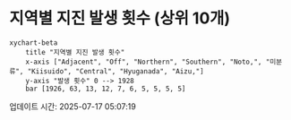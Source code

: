 # 지역별 지진 발생 횟수 (상위 10개)

```mermaid
xychart-beta
    title "지역별 지진 발생 횟수"
    x-axis ["Adjacent", "Off", "Northern", "Southern", "Noto,", "미분류", "Kiisuido", "Central", "Hyuganada", "Aizu,"]
    y-axis "발생 횟수" 0 --> 1928
    bar [1926, 63, 13, 12, 7, 6, 5, 5, 5, 5]
```

업데이트 시간: 2025-07-17 05:07:19
